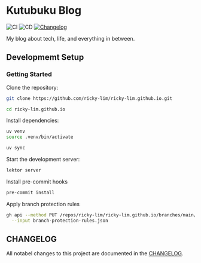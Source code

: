 # Kutubuku Blog

![CI](https://github.com/ricky-lim/ricky-lim.github.io/actions/workflows/ci.yml/badge.svg)
![CD](https://github.com/ricky-lim/ricky-lim.github.io/actions/workflows/cd.yml/badge.svg)
[![Changelog](https://img.shields.io/badge/changelog-Common%20Changelog-blue.svg)](CHANGELOG.md)

My blog about tech, life, and everything in between.

## Developmemt Setup

### Getting Started

Clone the repository:

```bash
git clone https://github.com/ricky-lim/ricky-lim.github.io.git

cd ricky-lim.github.io
```

Install dependencies:

```bash
uv venv
source .venv/bin/activate

uv sync
```

Start the development server:

```bash
lektor server
```

Install pre-commit hooks

```bash
pre-commit install
```

Apply branch protection rules

```bash
gh api --method PUT /repos/ricky-lim/ricky-lim.github.io/branches/main/protection \
  --input branch-protection-rules.json
```

## CHANGELOG

All notabel changes to this project are documented in the [CHANGELOG](CHANGELOG.md).
